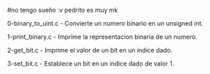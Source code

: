 #no tengo sueño :v pedrito es muy mk

0-binary_to_uint.c - Convierte un numero binario en un unsigned int.

1-print_binary.c -  Imprime la representacion binaria de un numero.

2-get_bit.c - Imprime el valor de un bit en un indice dado.

3-set_bit.c - Establece un bit en un indice dado de valor 1.